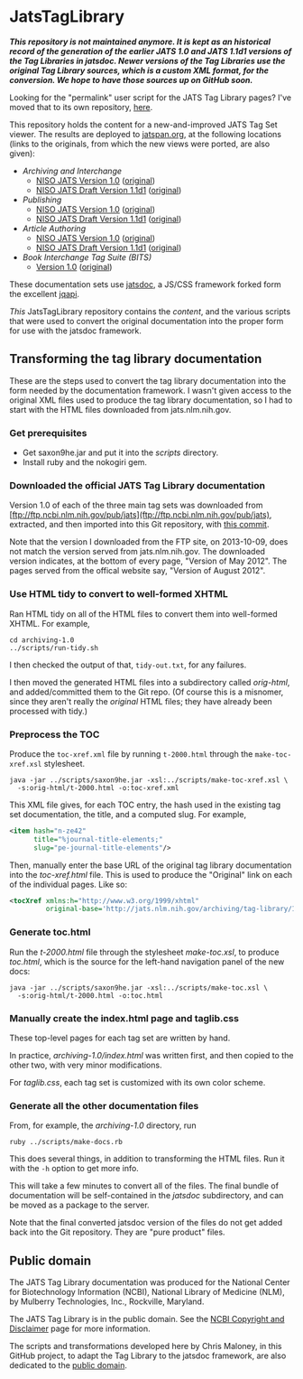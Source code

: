 ﻿JatsTagLibrary
==============

<strong><em>
This repository is not maintained anymore. It is kept as an historical
record of the generation of the earlier JATS 1.0 and JATS 1.1d1 versions
of the Tag Libraries in jatsdoc. Newer versions of the Tag Libraries
use the original Tag Library sources, which is a custom XML format,
for the conversion. We hope to have those sources up on GitHub soon.
</em></strong>

Looking for the "permalink" user script for the JATS Tag Library pages?  I've moved
that to its own repository, [here](https://github.com/Klortho/TagLibPermalink).

This repository holds the content for a new-and-improved JATS Tag Set viewer.
The results are deployed to [jatspan.org](http://jatspan.org), at the following locations
(links to the originals, from which the new views were ported, are also given):

  * *Archiving and Interchange*
      * [NISO JATS Version 1.0](http://jatspan.org/niso/archiving-1.0/)
        ([original](http://jats.nlm.nih.gov/archiving/tag-library/1.0/))
      * [NISO JATS Draft Version 1.1d1](http://jatspan.org/niso/archiving-1.1d1/)
        ([original](http://jats.nlm.nih.gov/archiving/tag-library/1.1d1/))
  * *Publishing*
      * [NISO JATS Version 1.0](http://jatspan.org/niso/publishing-1.0/)
        ([original](http://jats.nlm.nih.gov/publishing/tag-library/1.0/))
      * [NISO JATS Draft Version 1.1d1](http://jatspan.org/niso/publishing-1.1d1/)
        ([original](http://jats.nlm.nih.gov/publishing/tag-library/1.1d1/))
  * *Article Authoring*
      * [NISO JATS Version 1.0](http://jatspan.org/niso/authoring-1.0/)
        ([original](http://jats.nlm.nih.gov/articleauthoring/tag-library/1.0/))
      * [NISO JATS Draft Version 1.1d1](http://jatspan.org/niso/authoring-1.1d1/)
        ([original](http://jats.nlm.nih.gov/articleauthoring/tag-library/1.1d1/))
  * *Book Interchange Tag Suite (BITS)*
      * [Version 1.0](http://jatspan.org/nlm/bits-1.0/)
        ([original](http://jats.nlm.nih.gov/extensions/bits/tag-library/1.0/))

These documentation sets use [jatsdoc](https://github.com/Klortho/jatsdoc), a
JS/CSS framework forked form the excellent [jqapi](http://jqapi.com/).

*This* JatsTagLibrary repository contains the *content*, and the various scripts
that were used to convert the original documentation into the proper form for use
with the jatsdoc framework.


Transforming the tag library documentation
------------------------------------------

These are the steps used to convert the tag library documentation into the form
needed by the documentation framework.  I wasn't given access to the original
XML files used to produce the tag library documentation, so I had to start with
the HTML files downloaded from jats.nlm.nih.gov.

### Get prerequisites

* Get saxon9he.jar and put it into the *scripts* directory.
* Install ruby and the nokogiri gem.

### Downloaded the official JATS Tag Library documentation

Version 1.0 of each of the three main tag sets was downloaded from
[ftp://ftp.ncbi.nlm.nih.gov/pub/jats](ftp://ftp.ncbi.nlm.nih.gov/pub/jats),
extracted, and then imported into this Git repository, with
[this commit](https://github.com/Klortho/JatsTagLibrary/commit/ba87a7309da8f3350a7128a52320183f4c5b177d).

Note that the version I downloaded from the FTP site, on 2013-10-09, does not match the version
served from jats.nlm.nih.gov.  The downloaded version indicates, at the bottom of every page,
"Version of May 2012".  The pages served from the offical website say, "Version of August 2012".

### Use HTML tidy to convert to well-formed XHTML

Ran HTML tidy on all of the HTML files to convert them into well-formed XHTML. For
example,

```
cd archiving-1.0
../scripts/run-tidy.sh
```

I then checked the output of that, `tidy-out.txt`, for any failures.

I then moved the generated HTML files into a subdirectory called *orig-html*, and
added/committed them to the Git repo.
(Of course this is a misnomer, since they aren't really the *original* HTML files;
they have already been processed with tidy.)


### Preprocess the TOC

Produce the `toc-xref.xml` file by running `t-2000.html` through the `make-toc-xref.xsl`
stylesheet.

```
java -jar ../scripts/saxon9he.jar -xsl:../scripts/make-toc-xref.xsl \
  -s:orig-html/t-2000.html -o:toc-xref.xml
```

This XML file gives, for each TOC entry, the hash used in the existing
tag set documentation, the title, and a computed slug.  For example,

```xml
<item hash="n-ze42"
      title="%journal-title-elements;"
      slug="pe-journal-title-elements"/>
```

Then, manually enter the base URL of the original tag library documentation into
the *toc-xref.html* file.  This is used to produce the "Original" link on each of the
individual pages.  Like so:

```xml
<tocXref xmlns:h="http://www.w3.org/1999/xhtml"
         original-base='http://jats.nlm.nih.gov/archiving/tag-library/1.0/'>
```


### Generate toc.html

Run the *t-2000.html* file through the stylesheet *make-toc.xsl*, to produce
*toc.html*, which is the source for the left-hand navigation panel of the new docs:

```
java -jar ../scripts/saxon9he.jar -xsl:../scripts/make-toc.xsl \
  -s:orig-html/t-2000.html -o:toc.html
```

### Manually create the index.html page and taglib.css

These top-level pages for each tag set are written by hand.

In practice, *archiving-1.0/index.html* was written first, and then copied to
the other two, with very minor modifications.

For *taglib.css*, each tag set is customized with its own color scheme.

### Generate all the other documentation files

From, for example, the *archiving-1.0* directory, run

```
ruby ../scripts/make-docs.rb
```

This does several things, in addition to transforming the HTML files.  Run
it with the `-h` option to get more info.

This will take a few minutes to convert all of the files.  The final bundle
of documentation will be self-contained in the *jatsdoc* subdirectory,
and can be moved as a package to the server.

Note that the final converted jatsdoc version of the files do not get
added back into the Git repository.  They are "pure product" files.


Public domain
-------------

The JATS Tag Library documentation was produced for the National Center for
Biotechnology Information (NCBI), National Library of Medicine (NLM), by
Mulberry Technologies, Inc., Rockville, Maryland.

The JATS Tag Library is in the public domain. See the [NCBI Copyright and
Disclaimer](http://www.ncbi.nlm.nih.gov/About/disclaimer.html) page for more
information.

The scripts and transformations developed here by Chris Maloney, in this GitHub
project, to adapt the Tag Library to the jatsdoc framework, are also dedicated
to the [public domain](http://creativecommons.org/publicdomain/zero/1.0/).

